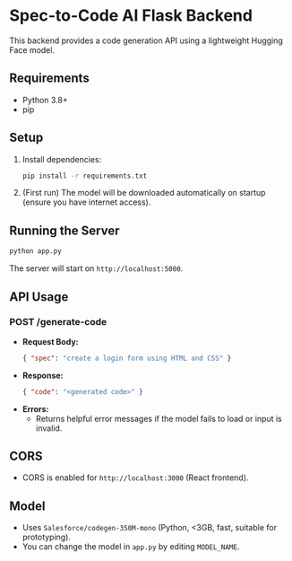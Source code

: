 # Spec-to-Code AI Flask Backend

This backend provides a code generation API using a lightweight Hugging Face model.

## Requirements
- Python 3.8+
- pip

## Setup
1. Install dependencies:
   ```bash
   pip install -r requirements.txt
   ```
2. (First run) The model will be downloaded automatically on startup (ensure you have internet access).

## Running the Server
```bash
python app.py
```
The server will start on `http://localhost:5000`.

## API Usage
### POST /generate-code
- **Request Body:**
  ```json
  { "spec": "create a login form using HTML and CSS" }
  ```
- **Response:**
  ```json
  { "code": "<generated code>" }
  ```
- **Errors:**
  - Returns helpful error messages if the model fails to load or input is invalid.

## CORS
- CORS is enabled for `http://localhost:3000` (React frontend).

## Model
- Uses `Salesforce/codegen-350M-mono` (Python, <3GB, fast, suitable for prototyping).
- You can change the model in `app.py` by editing `MODEL_NAME`. 